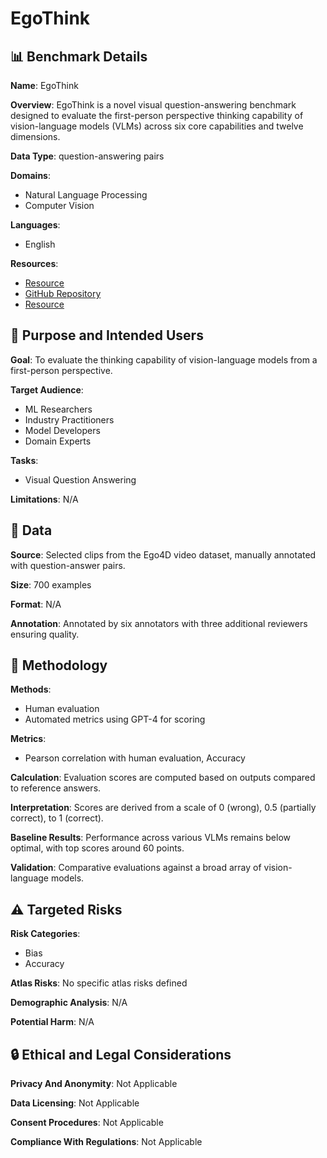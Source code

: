 # EgoThink

## 📊 Benchmark Details

**Name**: EgoThink

**Overview**: EgoThink is a novel visual question-answering benchmark designed to evaluate the first-person perspective thinking capability of vision-language models (VLMs) across six core capabilities and twelve dimensions.

**Data Type**: question-answering pairs

**Domains**:
- Natural Language Processing
- Computer Vision

**Languages**:
- English

**Resources**:
- [Resource](https://adacheng.github.io/EgoThink/)
- [GitHub Repository](https://github.com/AdaCheng/EgoThink/)
- [Resource](https://huggingface.co/datasets/EgoThink/EgoThink/)

## 🎯 Purpose and Intended Users

**Goal**: To evaluate the thinking capability of vision-language models from a first-person perspective.

**Target Audience**:
- ML Researchers
- Industry Practitioners
- Model Developers
- Domain Experts

**Tasks**:
- Visual Question Answering

**Limitations**: N/A

## 💾 Data

**Source**: Selected clips from the Ego4D video dataset, manually annotated with question-answer pairs.

**Size**: 700 examples

**Format**: N/A

**Annotation**: Annotated by six annotators with three additional reviewers ensuring quality.

## 🔬 Methodology

**Methods**:
- Human evaluation
- Automated metrics using GPT-4 for scoring

**Metrics**:
- Pearson correlation with human evaluation, Accuracy

**Calculation**: Evaluation scores are computed based on outputs compared to reference answers.

**Interpretation**: Scores are derived from a scale of 0 (wrong), 0.5 (partially correct), to 1 (correct).

**Baseline Results**: Performance across various VLMs remains below optimal, with top scores around 60 points.

**Validation**: Comparative evaluations against a broad array of vision-language models.

## ⚠️ Targeted Risks

**Risk Categories**:
- Bias
- Accuracy

**Atlas Risks**:
No specific atlas risks defined

**Demographic Analysis**: N/A

**Potential Harm**: N/A

## 🔒 Ethical and Legal Considerations

**Privacy And Anonymity**: Not Applicable

**Data Licensing**: Not Applicable

**Consent Procedures**: Not Applicable

**Compliance With Regulations**: Not Applicable
